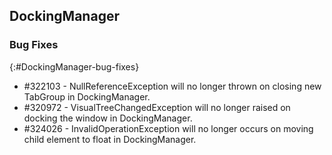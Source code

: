 ## DockingManager

### Bug Fixes
{:#DockingManager-bug-fixes}

* \#322103 - NullReferenceException will no longer thrown on closing new TabGroup in DockingManager.
* \#320972 - VisualTreeChangedException will no longer raised on docking the window in DockingManager. 
* \#324026 - InvalidOperationException will no longer occurs on moving child element to float in DockingManager. 
